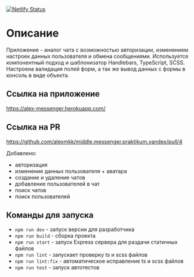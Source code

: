 [![Netlify Status](https://api.netlify.com/api/v1/badges/001b0a76-02b8-4902-813d-da34e3c8e948/deploy-status)](https://app.netlify.com/sites/lambent-biscotti-653b27/deploys)

# Описание
Приложение - аналог чата с возможностью авторизации, изменением настроек данных пользователя и обмена сообщениями.
Используется компонентный подход и шаблонизатор Handlebars, TypeScript, SCSS.
Настроена валидация полей форм, а так же вывод данных с формы в консоль в виде объекта.

## Ссылка на приложение
https://alex-messenger.herokuapp.com/

## Ссылка на PR
https://github.com/alexmkk/middle.messenger.praktikum.yandex/pull/4

Добавлено:
- авторизация
- изменение данных пользователя + аватара
- создание и удаление чатов
- добавление пользователей в чат
- поиск чатов
- поиск пользователей

## Команды для запуска
- `npm run dev` - запуск версии для разработчика
- `npm run build` - сборка проекта
- `npm run start` - запуск Express сервера для раздачи статичных файлов
- `npm run lint` - запускает проверку ts и scss файлов
- `npm run lint:fix` - автоматическое исправление ts и scss файлов
- `npm run test` - запуск автотестов

